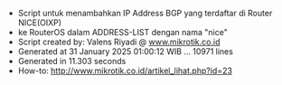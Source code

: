 - Script untuk menambahkan IP Address BGP yang terdaftar di Router NICE(OIXP)
- ke RouterOS dalam ADDRESS-LIST dengan nama "nice"
- Script created by: Valens Riyadi @ www.mikrotik.co.id
- Generated at 31 January 2025 01:00:12 WIB ... 10971 lines
- Generated in 11.303 seconds
- How-to: http://www.mikrotik.co.id/artikel_lihat.php?id=23
